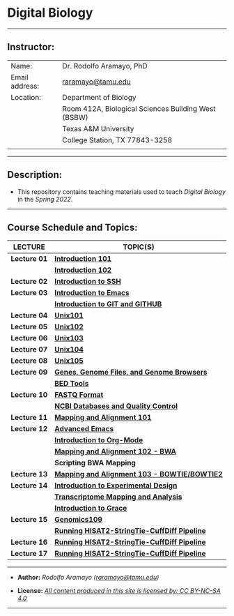 # **Digital Biology**

------------------------------------------------------------------------

## **Instructor:**

|                |                                                     |
|----------------|-----------------------------------------------------|
| Name:          | Dr. Rodolfo Aramayo, PhD                            |
| Email address: | raramayo@tamu.edu                                   |
| Location:      | Department of Biology                               |
|                | Room 412A, Biological Sciences Building West (BSBW) |
|                | Texas A&M University                                |
|                | College Station, TX 77843-3258                      |
|                |                                                     |

------------------------------------------------------------------------

## Description:

+ This repository contains teaching materials used to teach _Digital Biology_ in the _Spring 2022_.

------------------------------------------------------------------------

## **Course Schedule and Topics:**


| **LECTURE**    | **TOPIC(S)**                                                                                                                                  |
|----------------|-----------------------------------------------------------------------------------------------------------------------------------------------|
| **Lecture 01** | **[Introduction 101](https://github.com/raramayo/Digital_Biology/blob/main/T00Introduction01.org)**                                           |
|                | **[Introduction 102](https://github.com/raramayo/Digital_Biology/blob/main/T00Introduction02.org)**                                           |
| **Lecture 02** | **[Introduction to SSH](https://github.com/raramayo/Digital_Biology/blob/main/T01_SSH101.org)**                                               |
| **Lecture 03** | **[Introduction to Emacs](https://github.com/raramayo/Digital_Biology/blob/main/T02_Emacs.org)**                                              |
|                | **[Introduction to GIT and GITHUB](https://github.com/raramayo/Digital_Biology/blob/main/T03_GIT101.org)**                                    |
| **Lecture 04** | **[Unix101](https://github.com/raramayo/Digital_Biology/blob/main/T04_Unix101.pdf)**                                                          |
| **Lecture 05** | **[Unix102](https://github.com/raramayo/Digital_Biology/blob/main/T05_Unix102.pdf)**                                                          |
| **Lecture 06** | **[Unix103](https://github.com/raramayo/Digital_Biology/blob/main/T06_Unix103.pdf)**                                                          |
| **Lecture 07** | **[Unix104](https://github.com/raramayo/Digital_Biology/blob/main/T07_Unix104.pdf)**                                                          |
| **Lecture 08** | **[Unix105](https://github.com/raramayo/Digital_Biology/blob/main/T08_Unix105.pdf)**                                                          |
| **Lecture 09** | **[Genes, Genome Files, and Genome Browsers](https://github.com/raramayo/Digital_Biology/blob/main/T09_Genomics101.pdf)**                     |
|                | **[BED Tools](https://github.com/raramayo/Digital_Biology/blob/main/T10_Genomics102.org)**                                                    |
| **Lecture 10** | **[FASTQ Format](https://github.com/raramayo/Digital_Biology/blob/main/T11_Genomics103.pdf)**                                                 |
|                | **[NCBI Databases and Quality Control](https://github.com/raramayo/Digital_Biology/blob/main/T12_Genomics104.pdf)**                           |
| **Lecture 11** | **[Mapping and Alignment 101](https://github.com/raramayo/Digital_Biology/blob/main/T13_Genomics105.pdf)**                                    |
| **Lecture 12** | **[Advanced Emacs](https://github.com/raramayo/Digital_Biology/blob/main/T14_Advanced_Emacs.org)**                                            |
|                | **[Introduction to Org-Mode](https://github.com/raramayo/Digital_Biology/blob/main/T15_Org_Mode.org)**                                        |
|                | **[Mapping and Alignment 102 - BWA](https://github.com/raramayo/Digital_Biology/blob/main/T16_Genomics106.pdf)**                              |
|                | **Scripting BWA Mapping**                                                                                                                     |
| **Lecture 13** | **[Mapping and Alignment 103 - BOWTIE/BOWTIE2](https://github.com/raramayo/Digital_Biology/blob/main/T17_Genomics107.pdf)**                   |
| **Lecture 14** | **[Introduction to Experimental Design](https://github.com/raramayo/Digital_Biology/blob/main/T18_Genomics108.pdf)**                          |
|                | **[Transcriptome Mapping and Analysis](https://github.com/raramayo/Digital_Biology/blob/main/T19_Genomics109.pdf)**                           |
|                | **[Introduction to Grace](https://github.com/raramayo/Digital_Biology/blob/main/T20_Intro_to_Grace_Spring_2022.pdf)**                         |
| **Lecture 15** | **[Genomics109](https://github.com/raramayo/Digital_Biology/blob/main/T21_Genomics109.pdf)**                                                  |
|                | **[Running HISAT2-StringTie-CuffDiff Pipeline](https://github.com/raramayo/Digital_Biology/blob/main/T22_Hisat2StringTieCuffDiff_Grace.org)** |
| **Lecture 16** | **[Running HISAT2-StringTie-CuffDiff Pipeline](https://github.com/raramayo/Digital_Biology/blob/main/T22_Hisat2StringTieCuffDiff_Grace.org)** |
| **Lecture 17** | **[Running HISAT2-StringTie-CuffDiff Pipeline](https://github.com/raramayo/Digital_Biology/blob/main/T22_Hisat2StringTieCuffDiff_Grace.org)** |

------------------------------------------------------------------------

+ **Author:** _Rodolfo Aramayo (raramayo@tamu.edu)_

+ **License:** _[All content produced in this site is licensed by: CC BY-NC-SA 4.0](http://creativecommons.org/licenses/by-nc-sa/4.0/)_

------------------------------------------------------------------------
